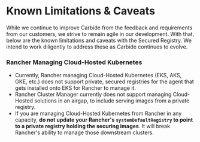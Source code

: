 # Known Limitations & Caveats

While we continue to improve Carbide from the feedback and requirements from our customers, we strive to remain agile in our development. With that, below are the known limitations and caveats with the Secured Registry. We intend to work diligently to address these as Carbide continues to evolve.

### Rancher Managing Cloud-Hosted Kubernetes

- Currently, Rancher managing Cloud-Hosted Kubernetes (EKS, AKS, GKE, etc.) does not support private, secured registries for the agent that gets installed onto EKS for Rancher to manage it.
- Rancher Cluster Manager currently does not support managing Cloud-Hosted solutions in an airgap, to include serving images from a private registry.
- If you are managing Cloud-Hosted Kubernetes from Rancher in any capacity, **do not update your Rancher's `systemDefaultRegistry` to point to a private registry holding the securing images**. It will break Rancher's ability to manage those downstream clusters.

